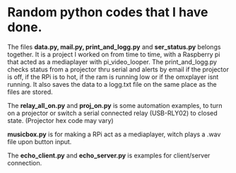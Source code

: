 <h1>Random python codes that I have done.</h1>


The files <b>data.py, mail.py, print_and_logg.py</b> and <b>ser_status.py</b> belongs together.
It is a project I worked on from time to time, with a Raspberry pi that acted as a mediaplayer with pi_video_looper.
The print_and_logg.py checks status from a projector thru serial and alerts by email if the projector is off, if the RPi is to hot, if the ram is running low or if the omxplayer isnt running.</n>
It also saves the data to a logg.txt file on the same place as the files are stored.

The <b>relay_all_on.py</b> and <b>proj_on.py</b> is some automation examples, to turn on a projector or switch a serial connected relay (USB-RLY02) to closed state. (Projector hex code may vary)

<b>musicbox.py</b> is for making a RPi act as a mediaplayer, witch plays a .wav file upon button input.

The <b>echo_client.py</b> and <b>echo_server.py</b> is examples for client/server connection.
